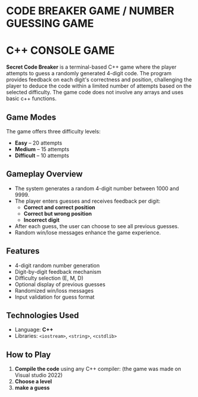 # CODE BREAKER GAME / NUMBER GUESSING GAME
# C++ CONSOLE GAME 

**Secret Code Breaker** is a terminal-based C++ game where the player attempts to guess a randomly generated 4-digit code. The program provides feedback on each digit's correctness and position, challenging the player to deduce the code within a limited number of attempts based on the selected difficulty.
The game code does not involve any arrays and uses basic c++ functions.

## Game Modes

The game offers three difficulty levels:
- **Easy** – 20 attempts
- **Medium** – 15 attempts
- **Difficult** – 10 attempts

## Gameplay Overview

- The system generates a random 4-digit number between 1000 and 9999.
- The player enters guesses and receives feedback per digit:
  - **Correct and correct position**
  - **Correct but wrong position**
  - **Incorrect digit**
- After each guess, the user can choose to see all previous guesses.
- Random win/lose messages enhance the game experience.

## Features

- 4-digit random number generation
- Digit-by-digit feedback mechanism
- Difficulty selection (E, M, D)
- Optional display of previous guesses
- Randomized win/loss messages
- Input validation for guess format

## Technologies Used

- Language: **C++**
- Libraries: `<iostream>`, `<string>`, `<cstdlib>`

## How to Play

1. **Compile the code** using any C++ compiler:
(the game was made on Visual studio 2022)
2. **Choose a level**
3. **make a guess**
   
